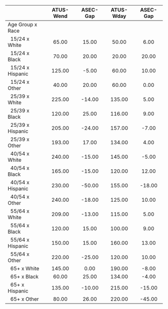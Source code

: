 
|                      |    ATUS-Wend |     ASEC-Gap |    ATUS-Wday |     ASEC-Gap |
| -------------------- | :----------: | :----------: | :----------: | :----------: |
| Age Group x Race     |              |              |              |              |
| &nbsp;&nbsp;15/24 x White |        65.00 |        15.00 |        50.00 |         6.00 |
| &nbsp;&nbsp;15/24 x Black |        70.00 |        20.00 |        20.00 |        20.00 |
| &nbsp;&nbsp;15/24 x Hispanic |       125.00 |        -5.00 |        60.00 |        10.00 |
| &nbsp;&nbsp;15/24 x Other |        40.00 |        20.00 |        60.00 |         0.00 |
| &nbsp;&nbsp;25/39 x White |       225.00 |       -14.00 |       135.00 |         5.00 |
| &nbsp;&nbsp;25/39 x Black |       120.00 |        25.00 |       116.00 |         9.00 |
| &nbsp;&nbsp;25/39 x Hispanic |       205.00 |       -24.00 |       157.00 |        -7.00 |
| &nbsp;&nbsp;25/39 x Other |       193.00 |        17.00 |       134.00 |         4.00 |
| &nbsp;&nbsp;40/54 x White |       240.00 |       -15.00 |       145.00 |        -5.00 |
| &nbsp;&nbsp;40/54 x Black |       165.00 |       -15.00 |       120.00 |        12.00 |
| &nbsp;&nbsp;40/54 x Hispanic |       230.00 |       -50.00 |       155.00 |       -18.00 |
| &nbsp;&nbsp;40/54 x Other |       240.00 |       -18.00 |       125.00 |        10.00 |
| &nbsp;&nbsp;55/64 x White |       209.00 |       -13.00 |       115.00 |         5.00 |
| &nbsp;&nbsp;55/64 x Black |       120.00 |        15.00 |       100.00 |         9.00 |
| &nbsp;&nbsp;55/64 x Hispanic |       150.00 |        15.00 |       160.00 |        13.00 |
| &nbsp;&nbsp;55/64 x Other |       220.00 |       -25.00 |       120.00 |        10.00 |
| &nbsp;&nbsp;65+ x White |       145.00 |         0.00 |       190.00 |        -8.00 |
| &nbsp;&nbsp;65+ x Black |        60.00 |        25.00 |       134.00 |        -4.00 |
| &nbsp;&nbsp;65+ x Hispanic |       135.00 |       -10.00 |       215.00 |       -15.00 |
| &nbsp;&nbsp;65+ x Other |        80.00 |        26.00 |       220.00 |       -45.00 |

